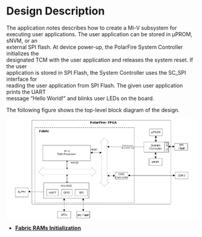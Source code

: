 # Design Description

The application notes describes how to create a Mi-V subsystem for<br /> executing user applications. The user application can be stored in µPROM, sNVM, or an<br /> external SPI flash. At device power-up, the PolarFire System Controller initializes the<br /> designated TCM with the user application and releases the system reset. If the user<br /> application is stored in SPI Flash, the System Controller uses the SC\_SPI interface for<br /> reading the user application from SPI Flash. The given user application prints the UART<br /> message “Hello World!” and blinks user LEDs on the board.

The following figure shows the top-level block diagram of the design.

![](GUID-308285D4-9274-4F7D-B74D-BB1253D7BD90-low.png "Block Diagram")

-   **[Fabric RAMs Initialization](GUID-EFA310D7-CD2A-4773-8F02-556A701D410F.md)**  


